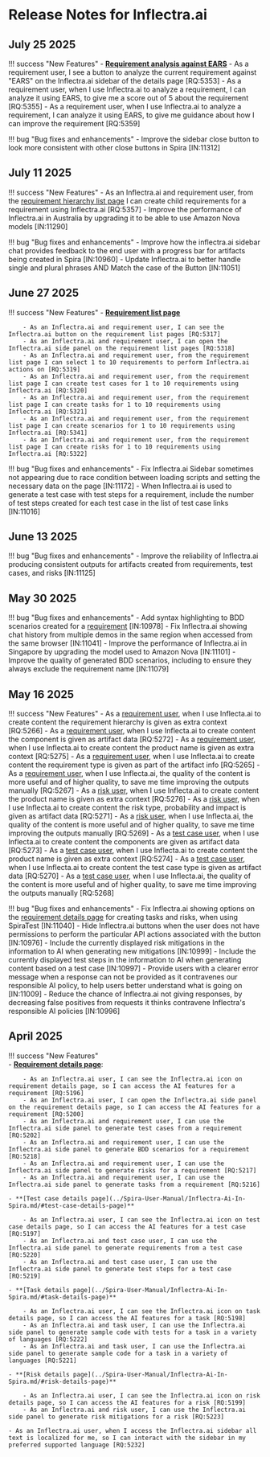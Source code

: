 # Release Notes for Inflectra.ai

## July 25 2025
!!! success "New Features"
    - **[Requirement analysis against EARS](../Spira-User-Manual/Inflectra-Ai-In-Spira.md/#ears)**
        - As a requirement user, I see a button to analyze the current requirement against "EARS" on the Inflectra.ai sidebar of the details page [RQ:5353]
        - As a requirement user, when I use Inflectra.ai to analyze a requirement, I can analyze it using EARS, to give me a score out of 5 about the requirement [RQ:5355]
        - As a requirement user, when I use Inflectra.ai to analyze a requirement, I can analyze it using EARS, to give me guidance about how I can improve the requirement [RQ:5359]
    

!!! bug "Bug fixes and enhancements"
    - Improve the sidebar close button to look more consistent with other close buttons in Spira [IN:11312]


## July 11 2025
!!! success "New Features"
    - As an Inflectra.ai and requirement user, from the [requirement hierarchy list page](../Spira-User-Manual/Inflectra-Ai-In-Spira.md/#requirements-list-pages) I can create child requirements for a requirement using Inflectra.ai [RQ:5357]
    - Improve the performance of Inflectra.ai in Australia by upgrading it to be able to use Amazon Nova models [IN:11290]

!!! bug "Bug fixes and enhancements"
    - Improve how the inflectra.ai sidebar chat provides feedback to the end user with a progress bar for artifacts being created in Spira [IN:10960]
    - Update Inflectra.ai to better handle single and plural phrases AND Match the case of the Button [IN:11051]
    

## June 27 2025
!!! success "New Features"
    - **[Requirement list page](../Spira-User-Manual/Inflectra-Ai-In-Spira.md/#requirements-list-pages)**

        - As an Inflectra.ai and requirement user, I can see the Inflectra.ai button on the requirement list pages [RQ:5317]
        - As an Inflectra.ai and requirement user, I can open the Inflectra.ai side panel on the requirement list pages [RQ:5318]
        - As an Inflectra.ai and requirement user, from the requirement list page I can select 1 to 10 requirements to perform Inflectra.ai actions on [RQ:5319]
        - As an Inflectra.ai and requirement user, from the requirement list page I can create test cases for 1 to 10 requirements using Inflectra.ai [RQ:5320]
        - As an Inflectra.ai and requirement user, from the requirement list page I can create tasks for 1 to 10 requirements using Inflectra.ai [RQ:5321]
        - As an Inflectra.ai and requirement user, from the requirement list page I can create scenarios for 1 to 10 requirements using Inflectra.ai [RQ:5341]
        - As an Inflectra.ai and requirement user, from the requirement list page I can create risks for 1 to 10 requirements using Inflectra.ai [RQ:5322]

!!! bug "Bug fixes and enhancements"
    - Fix Inflectra.ai Sidebar sometimes not appearing due to race condition between loading scripts and setting the necessary data on the page [IN:11172]
    - When Inflectra.ai is used to generate a test case with test steps for a requirement, include the number of test steps created for each test case in the list of test case links [IN:11016]

## June 13 2025
!!! bug "Bug fixes and enhancements"
    - Improve the reliability of Inflectra.ai producing consistent outputs for artifacts created from requirements, test cases, and risks [IN:11125]

## May 30 2025
!!! bug "Bug fixes and enhancements"
    - Add syntax highlighting to BDD scenarios created for a [requirement](../Spira-User-Manual/Inflectra-Ai-In-Spira.md/#requirement-details-page) [IN:10978]
    - Fix Inflectra.ai showing chat history from multiple demos in the same region when accessed from the same browser [IN:11041]
    - Improve the performance of Inflectra.ai in Singapore by upgrading the model used to Amazon Nova [IN:11101]
    - Improve the quality of generated BDD scenarios, including to ensure they always exclude the requirement name [IN:11079]

## May 16 2025
!!! success "New Features"
    - As a [requirement user](../Spira-User-Manual/Inflectra-Ai-In-Spira.md/#requirement-details-page), when I use Inflecta.ai to create content the requirement hierarchy is given as extra context [RQ:5266]
    - As a [requirement user](../Spira-User-Manual/Inflectra-Ai-In-Spira.md/#requirement-details-page), when I use Inflecta.ai to create content the component is given as artifact data [RQ:5272]
    - As a [requirement user](../Spira-User-Manual/Inflectra-Ai-In-Spira.md/#requirement-details-page), when I use Inflecta.ai to create content the product name is given as extra context [RQ:5275]
    - As a [requirement user](../Spira-User-Manual/Inflectra-Ai-In-Spira.md/#requirement-details-page), when I use Inflecta.ai to create content the requirement type is given as part of the artifact info [RQ:5265]
    - As a [requirement user](../Spira-User-Manual/Inflectra-Ai-In-Spira.md/#requirement-details-page), when I use Inflecta.ai, the quality of the content is more useful and of higher quality, to save me time improving the outputs manually [RQ:5267]
    - As a [risk user](../Spira-User-Manual/Inflectra-Ai-In-Spira.md/#risk-details-page), when I use Inflecta.ai to create content the product name is given as extra context [RQ:5276]
    - As a [risk user](../Spira-User-Manual/Inflectra-Ai-In-Spira.md/#risk-details-page), when I use Inflecta.ai to create content the risk type, probability and impact is given as artifact data [RQ:5271]
    - As a [risk user](../Spira-User-Manual/Inflectra-Ai-In-Spira.md/#risk-details-page), when I use Inflecta.ai, the quality of the content is more useful and of higher quality, to save me time improving the outputs manually [RQ:5269]
    - As a [test case user](../Spira-User-Manual/Inflectra-Ai-In-Spira.md/#test-case-details-page), when I use Inflecta.ai to create content the components are given as artifact data [RQ:5273]
    - As a [test case user](../Spira-User-Manual/Inflectra-Ai-In-Spira.md/#test-case-details-page), when I use Inflecta.ai to create content the product name is given as extra context [RQ:5274]
    - As a [test case user](../Spira-User-Manual/Inflectra-Ai-In-Spira.md/#test-case-details-page), when I use Inflecta.ai to create content the test case type is given as artifact data [RQ:5270]
    - As a [test case user](../Spira-User-Manual/Inflectra-Ai-In-Spira.md/#test-case-details-page), when I use Inflecta.ai, the quality of the content is more useful and of higher quality, to save me time improving the outputs manually [RQ:5268]

!!! bug "Bug fixes and enhancements"
    - Fix Inflectra.ai showing options on the [requirement details page](../Spira-User-Manual/Inflectra-Ai-In-Spira.md/#requirement-details-page) for creating tasks and risks, when using SpiraTest [IN:11040]
    - Hide Inflectra.ai buttons when the user does not have permissions to perform the particular API actions associated with the button [IN:10976]
    - Include the currently displayed risk mitigations in the information to AI when generating new mitigations [IN:10999]
    - Include the currently displayed test steps in the information to AI when generating content based on a test case [IN:10997]
    - Provide users with a clearer error message when a response can not be provided as it contravenes our responsible AI policy, to help users better understand what is going on [IN:11009]
    - Reduce the chance of Inflectra.ai not giving responses, by decreasing false positives from requests it thinks contravene Inflectra's responsible AI policies [IN:10996]

## April 2025
!!! success "New Features"  
    - **[Requirement details page](../Spira-User-Manual/Inflectra-Ai-In-Spira.md/#requirement-details-page)**:

        - As an Inflectra.ai user, I can see the Inflectra.ai icon on requirement details page, so I can access the AI features for a requirement [RQ:5196]
        - As an Inflectra.ai user, I can open the Inflectra.ai side panel on the requirement details page, so I can access the AI features for a requirement [RQ:5200]
        - As an Inflectra.ai and requirement user, I can use the Inflectra.ai side panel to generate test cases from a requirement [RQ:5202]
        - As an Inflectra.ai and requirement user, I can use the Inflectra.ai side panel to generate BDD scenarios for a requirement [RQ:5218]
        - As an Inflectra.ai and requirement user, I can use the Inflectra.ai side panel to generate risks for a requirement [RQ:5217]
        - As an Inflectra.ai and requirement user, I can use the Inflectra.ai side panel to generate tasks from a requirement [RQ:5216]
    
    - **[Test case details page](../Spira-User-Manual/Inflectra-Ai-In-Spira.md/#test-case-details-page)**
    
        - As an Inflectra.ai user, I can see the Inflectra.ai icon on test case details page, so I can access the AI features for a test case [RQ:5197]
        - As an Inflectra.ai and test case user, I can use the Inflectra.ai side panel to generate requirements from a test case [RQ:5220]
        - As an Inflectra.ai and test case user, I can use the Inflectra.ai side panel to generate test steps for a test case [RQ:5219]
    
    - **[Task details page](../Spira-User-Manual/Inflectra-Ai-In-Spira.md/#task-details-page)**
    
        - As an Inflectra.ai user, I can see the Inflectra.ai icon on task details page, so I can access the AI features for a task [RQ:5198]
        - As an Inflectra.ai and task user, I can use the Inflectra.ai side panel to generate sample code with tests for a task in a variety of languages [RQ:5222]
        - As an Inflectra.ai and task user, I can use the Inflectra.ai side panel to generate sample code for a task in a variety of languages [RQ:5221]

    - **[Risk details page](../Spira-User-Manual/Inflectra-Ai-In-Spira.md/#risk-details-page)**
    
        - As an Inflectra.ai user, I can see the Inflectra.ai icon on risk details page, so I can access the AI features for a risk [RQ:5199]
        - As an Inflectra.ai and risk user, I can use the Inflectra.ai side panel to generate risk mitigations for a risk [RQ:5223]
    
    - As an Inflectra.ai user, when I access the Inflectra.ai sidebar all text is localized for me, so I can interact with the sidebar in my preferred supported language [RQ:5232]